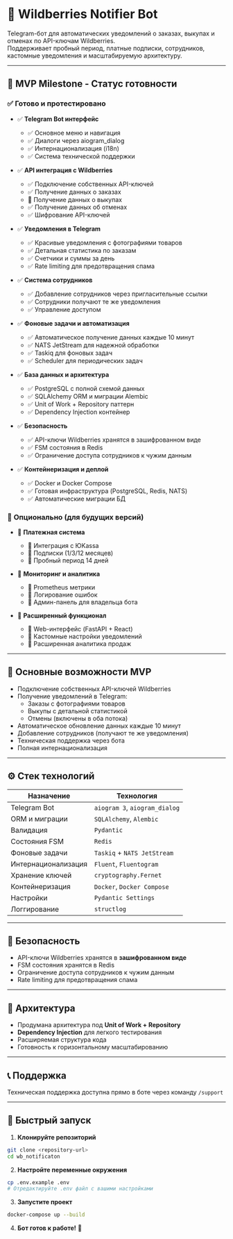 # 🔔 Wildberries Notifier Bot

Telegram-бот для автоматических уведомлений о заказах, выкупах и отменах по API-ключам Wildberries.  
Поддерживает пробный период, платные подписки, сотрудников, кастомные уведомления и масштабируемую архитектуру.

---

## 🎯 MVP Milestone - Статус готовности

### ✅ **Готово и протестировано**

- ✅ **Telegram Bot интерфейс**
  - ✅ Основное меню и навигация
  - ✅ Диалоги через aiogram_dialog
  - ✅ Интернационализация (i18n)
  - ✅ Система технической поддержки

- ✅ **API интеграция с Wildberries**
  - ✅ Подключение собственных API-ключей
  - ✅ Получение данных о заказах
  - 🔄 Получение данных о выкупах
  - ✅ Получение данных об отменах
  - ✅ Шифрование API-ключей

- ✅ **Уведомления в Telegram**
  - ✅ Красивые уведомления с фотографиями товаров
  - ✅ Детальная статистика по заказам
  - ✅ Счетчики и суммы за день
  - ✅ Rate limiting для предотвращения спама

- ✅ **Система сотрудников**
  - ✅ Добавление сотрудников через пригласительные ссылки
  - ✅ Сотрудники получают те же уведомления
  - ✅ Управление доступом

- ✅ **Фоновые задачи и автоматизация**
  - ✅ Автоматическое получение данных каждые 10 минут
  - ✅ NATS JetStream для надежной обработки
  - ✅ Taskiq для фоновых задач
  - ✅ Scheduler для периодических задач

- ✅ **База данных и архитектура**
  - ✅ PostgreSQL с полной схемой данных
  - ✅ SQLAlchemy ORM и миграции Alembic
  - ✅ Unit of Work + Repository паттерн
  - ✅ Dependency Injection контейнер

- ✅ **Безопасность**
  - ✅ API-ключи Wildberries хранятся в зашифрованном виде
  - ✅ FSM состояния в Redis
  - ✅ Ограничение доступа сотрудников к чужим данным

- ✅ **Контейнеризация и деплой**
  - ✅ Docker и Docker Compose
  - ✅ Готовая инфраструктура (PostgreSQL, Redis, NATS)
  - ✅ Автоматические миграции БД

### 🔄 **Опционально (для будущих версий)**

- 🔄 **Платежная система**
  - 🔄 Интеграция с ЮKassa
  - 🔄 Подписки (1/3/12 месяцев)
  - 🔄 Пробный период 14 дней

- 🔄 **Мониторинг и аналитика**
  - 🔄 Prometheus метрики
  - 🔄 Логирование ошибок
  - 🔄 Админ-панель для владельца бота

- 🔄 **Расширенный функционал**
  - 🔄 Web-интерфейс (FastAPI + React)
  - 🔄 Кастомные настройки уведомлений
  - 🔄 Расширенная аналитика продаж

---

## 🧠 Основные возможности MVP

- Подключение собственных API-ключей Wildberries
- Получение уведомлений в Telegram:
  - Заказы с фотографиями товаров
  - Выкупы с детальной статистикой
  - Отмены (включены в оба потока)
- Автоматическое обновление данных каждые 10 минут
- Добавление сотрудников (получают те же уведомления)
- Техническая поддержка через бота
- Полная интернационализация

---

## ⚙️ Стек технологий

| Назначение             | Технология                     |
|------------------------|-------------------------------|
| Telegram Bot           | `aiogram 3`, `aiogram_dialog` |
| ORM и миграции         | `SQLAlchemy`, `Alembic`        |
| Валидация              | `Pydantic`                     |
| Состояния FSM          | `Redis`                        |
| Фоновые задачи         | `Taskiq` + `NATS JetStream`    |
| Интернационализация    | `Fluent`, `Fluentogram`        |
| Хранение ключей        | `cryptography.Fernet`          |
| Контейнеризация        | `Docker`, `Docker Compose`     |
| Настройки              | `Pydantic Settings`            |
| Логгирование           | `structlog`                    |

---

## 🔐 Безопасность

- API-ключи Wildberries хранятся в **зашифрованном виде**
- FSM состояния хранятся в Redis
- Ограничение доступа сотрудников к чужим данным
- Rate limiting для предотвращения спама

---

## 🧪 Архитектура

- Продумана архитектура под **Unit of Work + Repository**
- **Dependency Injection** для легкого тестирования
- Расширяемая структура кода
- Готовность к горизонтальному масштабированию

---

## 📞 Поддержка

Техническая поддержка доступна прямо в боте через команду `/support`

---

## 🚀 Быстрый запуск

1. **Клонируйте репозиторий**
```bash
git clone <repository-url>
cd wb_notificaton
```

2. **Настройте переменные окружения**
```bash
cp .env.example .env
# Отредактируйте .env файл с вашими настройками
```

3. **Запустите проект**
```bash
docker-compose up --build
```

4. **Бот готов к работе!** 🎉
